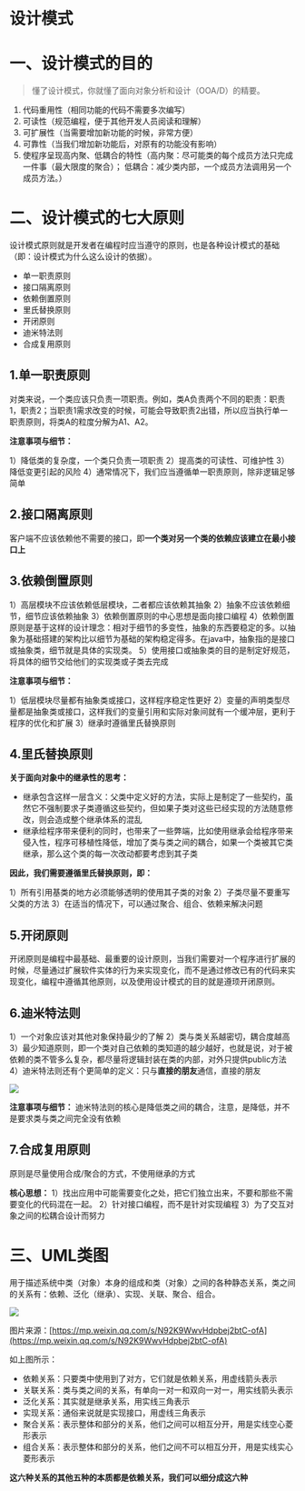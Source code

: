 # 设计模式

# 一、设计模式的目的

> 懂了设计模式，你就懂了面向对象分析和设计（OOA/D）的精要。

1. 代码重用性（相同功能的代码不需要多次编写）
2. 可读性（规范编程，便于其他开发人员阅读和理解）
3. 可扩展性（当需要增加新功能的时候，非常方便）
4. 可靠性（当我们增加新功能后，对原有的功能没有影响）
5. 使程序呈现高内聚、低耦合的特性（高内聚：尽可能类的每个成员方法只完成一件事（最大限度的聚合）； 低耦合：减少类内部，一个成员方法调用另一个成员方法。）

# 二、设计模式的七大原则

​	设计模式原则就是开发者在编程时应当遵守的原则，也是各种设计模式的基础（即：设计模式为什么这么设计的依据）。

- 单一职责原则
- 接口隔离原则
- 依赖倒置原则
- 里氏替换原则
- 开闭原则
- 迪米特法则
- 合成复用原则

## 1.单一职责原则

对类来说，一个类应该只负责一项职责。例如，类A负责两个不同的职责：职责1，职责2；当职责1需求改变的时候，可能会导致职责2出错，所以应当执行单一职责原则，将类A的粒度分解为A1、A2。

**注意事项与细节：**

1）降低类的复杂度，一个类只负责一项职责
2）提高类的可读性、可维护性
3）降低变更引起的风险
4）通常情况下，我们应当遵循单一职责原则，除非逻辑足够简单


## 2.接口隔离原则

客户端不应该依赖他不需要的接口，即**一个类对另一个类的依赖应该建立在最小接口上**

## 3.依赖倒置原则

1）高层模块不应该依赖低层模块，二者都应该依赖其抽象
2）抽象不应该依赖细节，细节应该依赖抽象
3）依赖倒置原则的中心思想是面向接口编程
4）依赖倒置原则是基于这样的设计理念：相对于细节的多变性，抽象的东西要稳定的多。以抽象为基础搭建的架构比以细节为基础的架构稳定得多。在java中，抽象指的是接口或抽象类，细节就是具体的实现类。
5）使用接口或抽象类的目的是制定好规范，将具体的细节交给他们的实现类或子类去完成

**注意事项与细节：**

1）低层模块尽量都有抽象类或接口，这样程序稳定性更好
2）变量的声明类型尽量都是抽象类或接口，这样我们的变量引用和实际对象间就有一个缓冲层，更利于程序的优化和扩展
3）继承时遵循里氏替换原则

## 4.里氏替换原则

**关于面向对象中的继承性的思考：**

- 继承包含这样一层含义：父类中定义好的方法，实际上是制定了一些契约，虽然它不强制要求子类遵循这些契约，但如果子类对这些已经实现的方法随意修改，则会造成整个继承体系的混乱
- 继承给程序带来便利的同时，也带来了一些弊端，比如使用继承会给程序带来侵入性，程序可移植性降低，增加了类与类之间的耦合，如果一个类被其它类继承，那么这个类的每一次改动都要考虑到其子类

**因此，我们需要遵循里氏替换原则，即：**

1）所有引用基类的地方必须能够透明的使用其子类的对象
2）子类尽量不要重写父类的方法
3）在适当的情况下，可以通过聚合、组合、依赖来解决问题

## 5.开闭原则

开闭原则是编程中最基础、最重要的设计原则，当我们需要对一个程序进行扩展的时候，尽量通过扩展软件实体的行为来实现变化，而不是通过修改已有的代码来实现变化，编程中遵循其他原则，以及使用设计模式的目的就是遵顼开闭原则。

## 6.迪米特法则

1）一个对象应该对其他对象保持最少的了解
2）类与类关系越密切，耦合度越高
3）最少知道原则，即一个类对自己依赖的类知道的越少越好，也就是说，对于被依赖的类不管多么复杂，都尽量将逻辑封装在类的内部，对外只提供public方法
4）迪米特法则还有个更简单的定义：只与**直接的朋友**通信，直接的朋友

![](https://gitee.com/songjilong/FigureBed/raw/master/img/20200302194507.png)

**注意事项与细节：**
迪米特法则的核心是降低类之间的耦合，注意，是降低，并不是要求类与类之间完全没有依赖

## 7.合成复用原则

原则是尽量使用合成/聚合的方式，不使用继承的方式

**核心思想：**
1）找出应用中可能需要变化之处，把它们独立出来，不要和那些不需要变化的代码混在一起。
2）针对接口编程，而不是针对实现编程
3）为了交互对象之间的松耦合设计而努力

# 三、UML类图

用于描述系统中类（对象）本身的组成和类（对象）之间的各种静态关系，类之间的关系有：依赖、泛化（继承）、实现、关联、聚合、组合。

![](https://gitee.com/songjilong/FigureBed/raw/master/img/20200303161416.png)

图片来源：[https://mp.weixin.qq.com/s/N92K9WwvHdpbej2btC-ofA](https://mp.weixin.qq.com/s/N92K9WwvHdpbej2btC-ofA)

如上图所示：

- 依赖关系：只要类中使用到了对方，它们就是依赖关系，用虚线箭头表示
- 关联关系：类与类之间的关系，有单向一对一和双向一对一，用实线箭头表示
- 泛化关系：其实就是继承关系，用实线三角表示
- 实现关系：通俗来说就是实现接口，用虚线三角表示
- 聚合关系：表示整体和部分的关系，他们之间可以相互分开，用是实线空心菱形表示
- 组合关系：表示整体和部分的关系，他们之间不可以相互分开，用是实线实心菱形表示

**这六种关系的其他五种的本质都是依赖关系，我们可以细分成这六种**